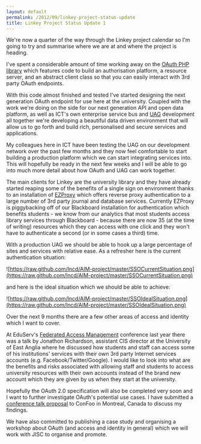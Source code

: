```yaml
---
layout: default
permalink: /2012/09/linkey-project-status-update
title: Linkey Project Status Update 1
---
```


We're now a quarter of the way through the Linkey project calendar so I'm going to try and summarise where we are at and where the project is heading.

I've spent a considerable amount of time working away on the [OAuth PHP library](https://github.com/lncd/oauth2) which features code to build an authorisation platform, a resource server, and an abstract client class so that you can easily interact with 3rd party OAuth endpoints.

With this code almost finished and tested I've started designing the next generation OAuth endpoint for use here at the university. Coupled with the work we're doing on the side for our next generation API and open data platform, as well as ICT's own enterprise service bus and [UAG](http://linkey.blogs.lincoln.ac.uk/tag/uag/) development all together we're developing a beautiful data driven environment that will allow us to go forth and build rich, personalised and secure services and applications.

My colleagues here in ICT have been testing the UAG on our development network over the past few months and they now feel comfortable to start building a production platform which we can start integrating services into. This will hopefully be ready in the next few weeks and I will be able to go into much more detail about how OAuth and UAG can work together.

The main clients for Linkey are the university library and they have already started reaping some of the benefits of a single sign on environment thanks to an installation of [EZProxy](http://www.oclc.org/ezproxy/) which offers reverse proxy authentication to a large number of 3rd party journal and database services. Currently EZProxy is piggybacking off of our Blackboard installation for authentication which benefits students - we know from our analytics that most students access library services through Blackboard - because there are now 35 (at the time of writing) resources which they can access with one click and they won't have to authenticate a second (or in some cases a third) time.

With a production UAG we should be able to hook up a large percentage of sites and services with relative ease. As a refresher here is the current authentication situation:

![https://raw.github.com/lncd/AIM-project/master/SSOCurrentSituation.png](https://raw.github.com/lncd/AIM-project/master/SSOCurrentSituation.png)

and here is the ideal situation which we should be able to achieve:

![https://raw.github.com/lncd/AIM-project/master/SSOIdealSituation.png](https://raw.github.com/lncd/AIM-project/master/SSOIdealSituation.png)

Over the next 9 months there are a few other areas of access and identity which I want to cover.

At EduServ's [Federated Access Management](http://www.eduserv.org.uk/newsandevents/events/fam11) conference last year there was a talk by Jonathon Richardson, assistant CIS director at the University of East Anglia where he discussed how students and staff can access some of his institutions' services with their own 3rd party Internet services accounts (e.g. Facebook/Twitter/Google). I would like to look into what are the benefits and risks associated with allowing staff and students to access university resources with their own accounts instead of the brand new account which they are given by us when they start at the university.

Hopefully the OAuth 2.0 specification will also be completed very soon and I want to further investigate OAuth's potential use cases. I have submitted a [conference talk proposal](http://confoo.ca/en/call-for-papers/speaker/alex-bilbie) to ConFoo in Montreal, Canada to discuss my findings.

We have also committed to publishing a case study and organising a workshop about OAuth (and access and identity in general) which we will work with JISC to organise and promote.